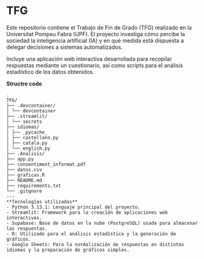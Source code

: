 # TFG
Este repositorio contiene el Trabajo de Fin de Grado (TFG) realizado en la Universitat Pompeu Fabra (UPF). El proyecto investiga cómo percibe la sociedad la inteligencia artificial (IA) y en qué medida está dispuesta a delegar decisiones a sistemas automatizados.

Incluye una aplicación web interactiva desarrollada para recopilar respuestas mediante un cuestionario, así como scripts para el análisis estadístico de los datos obtenidos.

**Structre code**
```plaintext
.
TFG/
├── .devcontainer/
│ └── devcontainer
├── .streamlit/
│ └── secrets
├── idiomas/
│ ├── _pycache_
│ ├── castellano.py
│ ├── catala.py
│ └── english.py
├── .Analisis/
├── app.py
├── consentiment_informat.pdf
├── datos.csv
├── graficas.R
├── README.md
├── requirements.txt
└── .gitgnore
---
**Tecnologías utilizadas**
- Python 3.13.1: Lenguaje principal del proyecto.
- Streamlit: Framework para la creación de aplicaciones web interactivas.
- Supabase: Base de datos en la nube (PostgreSQL) usada para almacenar las respuestas.
- R: Utilizado para el análisis estadístico y la generación de gráficos.
- Google Sheets: Para la normalización de respuestas en distintos idiomas y la preparación de gráficos simples.
